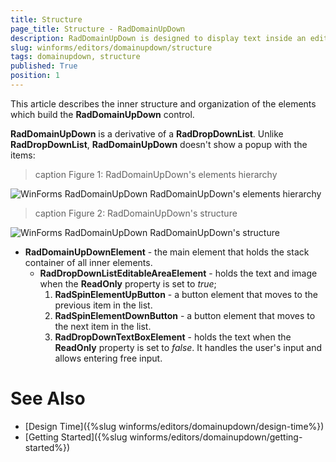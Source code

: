 ```yaml
---
title: Structure
page_title: Structure - RadDomainUpDown
description: RadDomainUpDown is designed to display text inside an editor like a text-box and sets a text string from a list of choices.  
slug: winforms/editors/domainupdown/structure
tags: domainupdown, structure
published: True
position: 1 
---
```

 
This article describes the inner structure and organization of the elements which build the **RadDomainUpDown** control.

**RadDomainUpDown** is a derivative of a **RadDropDownList**. Unlike **RadDropDownList**, **RadDomainUpDown** doesn't show a popup with the items:

>caption Figure 1: RadDomainUpDown's elements hierarchy

![WinForms RadDomainUpDown RadDomainUpDown's elements hierarchy](images/domainupdown-structure001.png)


>caption Figure 2: RadDomainUpDown's structure

![WinForms RadDomainUpDown RadDomainUpDown's structure](images/domainupdown-structure002.png)

* **RadDomainUpDownElement** - the main element that holds the stack container of all inner elements. 
	* **RadDropDownListEditableAreaElement** - holds the text and image when the **ReadOnly** property is set to *true*;
		1. **RadSpinElementUpButton** - a button element that moves to the previous item in the list.
		2. **RadSpinElementDownButton** - a button element that moves to the next item in the list. 
		3. **RadDropDownTextBoxElement** - holds the text when the **ReadOnly** property is set to *false*. It handles the user's input and allows entering free input. 


# See Also

* [Design Time]({%slug winforms/editors/domainupdown/design-time%}) 
* [Getting Started]({%slug winforms/editors/domainupdown/getting-started%}) 
